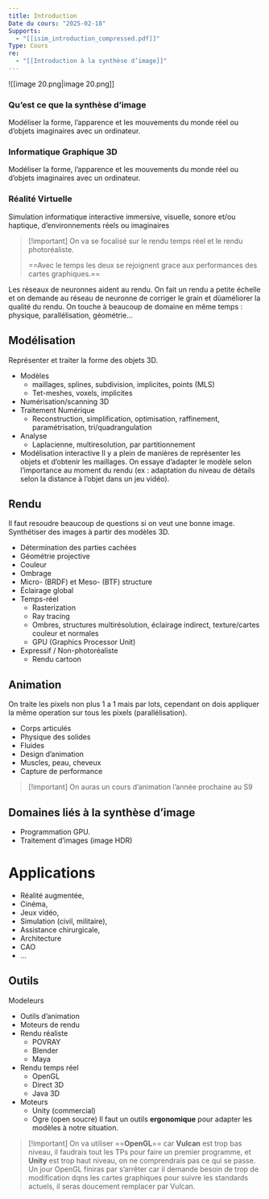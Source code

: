 ```yaml
---
title: Introduction
Date du cours: "2025-02-18"
Supports:
  - "[[isim_introduction_compressed.pdf]]"
Type: Cours
re:
  - "[[Introduction à la synthèse d’image]]"
---
```

![[image 20.png|image 20.png]]

  
### Qu’est ce que la synthèse d’image
Modéliser la forme, l’apparence et les mouvements du monde réel ou d’objets imaginaires avec un ordinateur.
  
### Informatique Graphique 3D
Modéliser la forme, l’apparence et les mouvements du monde réel ou d’objets imaginaires avec un ordinateur.
### Réalité Virtuelle
Simulation informatique interactive immersive, visuelle, sonore et/ou haptique, d’environnements réels ou imaginaires
  

> [!important] On va se focalisé sur le rendu temps réel et le rendu photoréaliste.
> 
> ==Avec le temps les deux se rejoignent grace aux performances des cartes graphiques.==
  
Les réseaux de neuronnes aident au rendu. On fait un rendu a petite échelle et on demande au réseau de neuronne de corriger le grain et dùaméliorer la qualité du rendu.
On touche à beaucoup de domaine en même temps : physique, parallélisation, géométrie…
  
  
## Modélisation
Représenter et traiter la forme des objets 3D.
- Modèles
    - maillages, splines, subdivision, implicites, points (MLS)
    - Tet-meshes, voxels, implicites
- Numérisation/scanning 3D
- Traitement Numérique
    - Reconstruction, simplification, optimisation, raffinement, paramétrisation, tri/quadrangulation
- Analyse
    - Laplacienne, multiresolution, par partitionnement
- Modélisation interactive
Il y a plein de manières de représenter les objets et d’obtenir les maillages.
On essaye d’adapter le modèle selon l’importance au moment du rendu (ex : adaptation du niveau de détails selon la distance à l’objet dans un jeu vidéo).
## Rendu
Il faut resoudre beaucoup de questions si on veut une bonne image.
Synthétiser des images à partir des modèles 3D.
- Détermination des parties cachées
- Géométrie projective
- Couleur
- Ombrage
- Micro- (BRDF) et Meso- (BTF) structure
- Éclairage global
- Temps-réel
    - Rasterization
    - Ray tracing
    - Ombres, structures multirésolution, éclairage indirect, texture/cartes couleur et normales
    - GPU (Graphics Processor Unit)
- Expressif / Non-photoréaliste
    - Rendu cartoon
  
  
## Animation
  
On traite les pixels non plus 1 a 1 mais par lots, cependant on dois appliquer la même operation sur tous les pixels (parallélisation).
- Corps articulés
- Physique des solides
- Fluides
- Design d’animation
- Muscles, peau, cheveux
- Capture de performance

> [!important] On auras un cours d’animation l’année prochaine au S9
  
  
## Domaines liés à la synthèse d’image
- Programmation GPU.
- Traitement d’images (image HDR)
  
# Applications
- Réalité augmentée,
- Cinéma,
- Jeux vidéo,
- Simulation (civil, militaire),
- Assistance chirurgicale,
- Architecture
- CAO
- …
  
  
## Outils
Modeleurs
- Outils d’animation
- Moteurs de rendu
- Rendu réaliste
    - POVRAY
    - Blender
    - Maya
- Rendu temps réel
    - OpenGL
    - Direct 3D
    - Java 3D
- Moteurs
    - Unity (commercial)
    - Ogre (open soucre)
Il faut un outils **ergonomique** pour adapter les modèles à notre situation.

> [!important] On va utiliser ==**OpenGL**== car **Vulcan** est trop bas niveau, il faudrais tout les TPs pour faire un premier programme, et **Unity** est trop haut niveau, on ne comprendrais pas ce qui se passe.
Un jour OpenGL finiras par s’arrêter car il demande besoin de trop de modification dqns les cartes graphiques pour suivre les standards actuels, il seras doucement remplacer par Vulcan.
